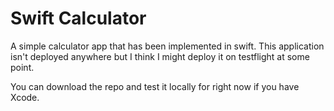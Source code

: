 # Swift Calculator


A simple calculator app that has been implemented in swift. This application isn't deployed anywhere
but I think I might deploy it on testflight at some point. 

You can download the repo and test it locally for right now if you have Xcode.
